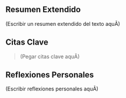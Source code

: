 ﻿---
id: "20250826203241"
# --- Metadatos BÃ¡sicos ---
titulo_original: "Fase 1 – Rastreo cronológico general de la obra de Lacan S1"
autor: "(Por definir)"
fuente_pdf: "00_FUENTES/Psicoanalisis_Lacan/Fase 1 – Rastreo cronológico general de la obra de Lacan S1.pdf"
fecha_lectura: "2025-08-26"
estado: "Pendiente"

# --- AnÃ¡lisis Central ---
tesis_central: >
  (Escribir la tesis central del texto aquÃ­)
palabras_clave:
  - 

# --- Observaciones AnalÃ­ticas Detalladas ---
observaciones_notables:
  - tipo: ""
    descripcion: ""
    cita_relacionada: ""

# --- Conexiones y Estrategia (Proyectivo) ---
conexiones:
  - tipo: ""
    con_id: ""
    descripcion: ""
implicancias_estrategicas:
  - prioridad: ""
    descripcion: ""
    tipo: ""

# --- Conexiones Inter-Ficha Estructuradas ---
conexiones_inter_ficha:
  - con_id: "ID_FICHA_EJEMPLO"
    tipo: "Ejemplo"
    concepto: "Concepto de Ejemplo"
    descripcion: "Esta es una conexiÃ³n de ejemplo para inicializar la estructura."
---

## Resumen Extendido

(Escribir un resumen extendido del texto aquÃ­)

## Citas Clave

> (Pegar citas clave aquÃ­)

## Reflexiones Personales

(Escribir reflexiones personales aquÃ­)
